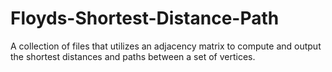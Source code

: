 # Floyds-Shortest-Distance-Path
 A collection of files that utilizes an adjacency matrix to compute and output the shortest distances and paths between a set of vertices.
